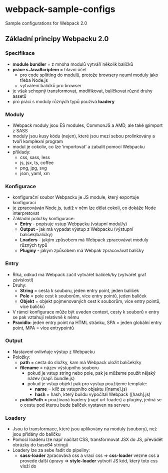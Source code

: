 # webpack-sample-configs
Sample configurations for Webpack 2.0

## Základní principy Webpacku 2.0
### Specifikace
* **module bundler** = z mnoha modulů vytváří několik balíčků
* **práce s JavaScriptem** = hlavní účel
    * pro code splitting do modulů, protože browsery neumí moduly jako třeba Node.js
    * vytváření balíčků pro browser
* je však schopný transformovat, modifikovat, balíčkovat různé druhy assetů
* pro práci s moduly různých typů používá **loadery**

### Moduly
* Webpack moduly jsou ES modules, CommonJS a AMD, ale také @import z SASS
* moduly jsou kusy kódu (nejen), které jsou mezi sebou prolinkovány a tvoří komplexní program
* modul je cokoliv, co lze ‘importovat’ a zabalit pomocí Webpacku
* příklady:
    * css, sass, less
    * js, jsx, ts, coffee
    * png, jpg, svg
    * json, yaml, xm

### Konfigurace
* konfigurační soubor Webpacku je JS module, který exportuje konfiguraci
* je zpracováván Node.js, tudíž v něm lze dělat cokoli, co dokáže Node interpretovat
* Základní položky konfigurace:
    * **Entry** - popisuje vstup Webpacku (vstupní modul/y)
    * **Output** - jak má vypadat výstup z Webpacku (výstupní balíček/balíčky)
    * **Loaders** - jakým způsobem má Webpack zpracovávat moduly různých typů
    * **Pluginy** - jakým způsobem má Webpak zpracovávat balíčky

### Entry
* Říká, odkud má Webpack začít vytvářet balíček/ky (vytvářet graf závislostí)
* Druhy:
    * **String** = cesta k souboru, jeden entry point, jeden balíček
    * **Pole** = pole cest k souborům, více entry pointů, jeden balíček
    * **Objekt** = objekt pojmenovaných cest k souborům, více entry pointů, více balíčků
* V rámci konfigurace může být uveden context, cesty k souborů v entry se pak vztahují relativně k němu
* **Pravidlo:** jeden entry point na HTML stránku, SPA = jeden globální entry point, MPA = více entrypointů

### Output
* Nastavení ovlivňuje výstup z Webpacku
* Položky:
    * **path** = cesta do složky, kam má Webpack uložit balíček/ky
    * **filename** = název výstupního souboru
        * pokud je vstup string nebo pole, pak je můžeme použít nějaký název (např. bundle.js)
        * pokud je vstup objekt pak pro vystup použijeme template:
            * **name** = klíč ze vstupního objektu ([name].js)
            * **hash** = hash, který buildu vypočítal Webpack ([hash].js)
    * **publicPath** = používaná loadery (např url-loader) a pluginy, jedná se o cestu pod kterou bude balíček vystaven na serveru

### Loadery
* Jsou to transformace, které jsou aplikovány na moduly (soubory), než jsou přidány do balíčku
* Pomocí loaderu lze např načítat CSS, transformovat JSX do JS, převádět obrázky do base64 stringů
* Loadery lze za sebe řadit do pipeliny:
    * **sass-loader** zpracovává css a vrací css => **css-loader** vezme css a provede další úpravy => **style-loader** vytvoří JS kód, který toto css vloží do <style> tagu v hlavičce HTML
    * poslední loader v pipeline musí vrace JS kód

### Použití loaderů
* V konfiguraci v položce **module** v poli **rules/loaders** (Webpack 2.x/1.x)
    * loader je aplikován na soubor pokud je machnut regexp v položce **test**
    * loader je definován v položce **use/loader** (Webpack 2.x/1.x)
    * loader může mít nastavení v položce **options/query** (Webpack 2.x/1.x)
* Loader může být specifikován přímo v import stringu
    * **require(‘style-loader!css-loader?module!sass-loader./styles.sass);**
    * pipelina loaderů oddělena pomocí !
    * nastavení loaderu pomocí query stringu
    * aplikace loaderů z prava do leva od souboru k importu

### Pluginy
* Jsou aplikovány na balíčky
* Používají se pro funkcionalitu, kterou není loader schopen udělat
* Nastavují se v konfiguraci v poli plugins
    * položky pole jsou instance pluginů => můžeme mít více instancí jednoho pluginu dělající jinou práci
    * např. jedna instance provádí extrakci css pipeliny do samostatného css souboru, druhá výsledky sass pipeliny do samostatného css souboru
* Příklady:
    * vyčlenění vendor balíčků z NPM do samostatného souboru
    * extrakce css do samostatných souborů
    * definice globálních proměnných
    * obfuskace

### Jak to cca funguje
* Webpack si na základě **entry** vytvoří root/y grafu/ů závislostí
* Prochází jednotlivé moduly, tak jak jsou importovány do rootů a v zanoření a aplikuje na ně patřičné **loadery** podle konfigurace
* Po zpracování každého grafu z něj vytvoří balíček
* Na balíčky jsou následně aplikovány **pluginy**
* Zde může docházek k obfuskaci, extrakci vendorů do vlastních balíčků, nastavení ‘globálních’ proměnných atd., vlastně cokoli, co nejde udělat v loaderu
* Nakonec uloží soubory podle specifikace v **output**



